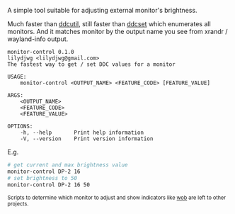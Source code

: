 A simple tool suitable for adjusting external monitor's brightness.

Much faster than [ddcutil](https://github.com/rockowitz/ddcutil), still faster than [ddcset](https://github.com/arcnmx/ddcset-rs) which enumerates all monitors. And it matches monitor by the output name you see from xrandr / wayland-info output.

```
monitor-control 0.1.0
lilydjwg <lilydjwg@gmail.com>
The fastest way to get / set DDC values for a monitor

USAGE:
    monitor-control <OUTPUT_NAME> <FEATURE_CODE> [FEATURE_VALUE]

ARGS:
    <OUTPUT_NAME>      
    <FEATURE_CODE>     
    <FEATURE_VALUE>    

OPTIONS:
    -h, --help       Print help information
    -V, --version    Print version information
```

E.g.

```sh
# get current and max brightness value
monitor-control DP-2 16
# set brightness to 50
monitor-control DP-2 16 50
```

<small>Scripts to determine which monitor to adjust and show indicators like [wob](https://github.com/francma/wob) are left to other projects.</small>
